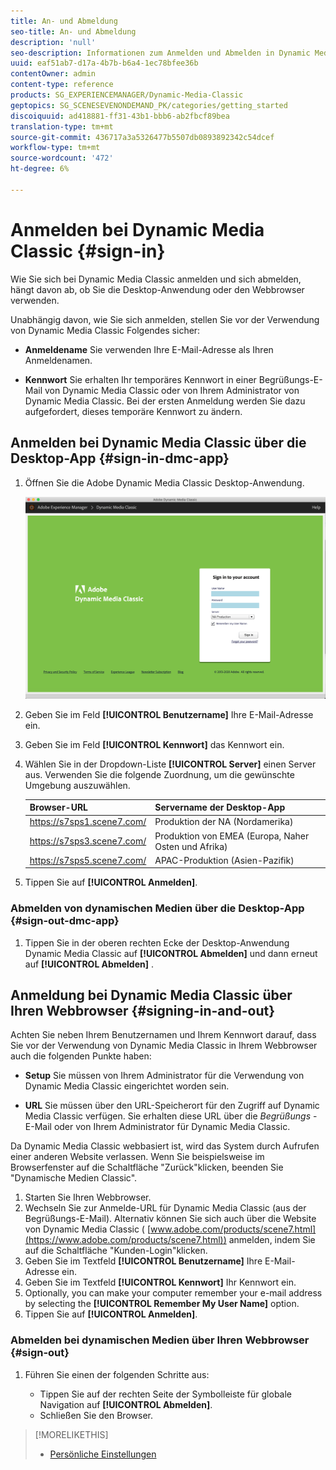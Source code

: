 ```yaml
---
title: An- und Abmeldung
seo-title: An- und Abmeldung
description: 'null'
seo-description: Informationen zum Anmelden und Abmelden in Dynamic Media Classic
uuid: eaf51ab7-d17a-4b7b-b6a4-1ec78bfee36b
contentOwner: admin
content-type: reference
products: SG_EXPERIENCEMANAGER/Dynamic-Media-Classic
geptopics: SG_SCENESEVENONDEMAND_PK/categories/getting_started
discoiquuid: ad418881-ff31-43b1-bbb6-ab2fbcf89bea
translation-type: tm+mt
source-git-commit: 436717a3a5326477b5507db0893892342c54dcef
workflow-type: tm+mt
source-wordcount: '472'
ht-degree: 6%

---
```



<!-- UPDATE THIS TOPIC AFTER DECEMBER 31, 2020!!!!! -->

# Anmelden bei Dynamic Media Classic {#sign-in}

Wie Sie sich bei Dynamic Media Classic anmelden und sich abmelden, hängt davon ab, ob Sie die Desktop-Anwendung oder den Webbrowser verwenden.

Unabhängig davon, wie Sie sich anmelden, stellen Sie vor der Verwendung von Dynamic Media Classic Folgendes sicher:

* **Anmeldename** Sie verwenden Ihre E-Mail-Adresse als Ihren Anmeldenamen.

* **Kennwort** Sie erhalten Ihr temporäres Kennwort in einer Begrüßungs-E-Mail von Dynamic Media Classic oder von Ihrem Administrator von Dynamic Media Classic. Bei der ersten Anmeldung werden Sie dazu aufgefordert, dieses temporäre Kennwort zu ändern.

## Anmelden bei Dynamic Media Classic über die Desktop-App {#sign-in-dmc-app}

1. Öffnen Sie die Adobe Dynamic Media Classic Desktop-Anwendung.

   ![Anmeldung bei Dynamic Media Classic](/help/assets/dmclassic-login1.png)

1. Geben Sie im Feld **[!UICONTROL Benutzername]** Ihre E-Mail-Adresse ein.
1. Geben Sie im Feld **[!UICONTROL Kennwort]** das Kennwort ein.
1. Wählen Sie in der Dropdown-Liste **[!UICONTROL Server]** einen Server aus.
Verwenden Sie die folgende Zuordnung, um die gewünschte Umgebung auszuwählen.

   | Browser-URL | Servername der Desktop-App |
   |---|---|
   | https://s7sps1.scene7.com/ | Produktion der NA (Nordamerika) |
   | https://s7sps3.scene7.com/ | Produktion von EMEA (Europa, Naher Osten und Afrika) |
   | https://s7sps5.scene7.com/ | APAC-Produktion (Asien-Pazifik) |

1. Tippen Sie auf **[!UICONTROL Anmelden]**.

### Abmelden von dynamischen Medien über die Desktop-App {#sign-out-dmc-app}

1. Tippen Sie in der oberen rechten Ecke der Desktop-Anwendung Dynamic Media Classic auf **[!UICONTROL Abmelden]** und dann erneut auf **[!UICONTROL Abmelden]** .

## Anmeldung bei Dynamic Media Classic über Ihren Webbrowser {#signing-in-and-out}

Achten Sie neben Ihrem Benutzernamen und Ihrem Kennwort darauf, dass Sie vor der Verwendung von Dynamic Media Classic in Ihrem Webbrowser auch die folgenden Punkte haben:

* **Setup** Sie müssen von Ihrem Administrator für die Verwendung von Dynamic Media Classic eingerichtet worden sein.

* **URL** Sie müssen über den URL-Speicherort für den Zugriff auf Dynamic Media Classic verfügen. Sie erhalten diese URL über die 
*Begrüßungs* -E-Mail oder von Ihrem Administrator für Dynamic Media Classic.

Da Dynamic Media Classic webbasiert ist, wird das System durch Aufrufen einer anderen Website verlassen. Wenn Sie beispielsweise im Browserfenster auf die Schaltfläche &quot;Zurück&quot;klicken, beenden Sie &quot;Dynamische Medien Classic&quot;.

1. Starten Sie Ihren Webbrowser.
1. Wechseln Sie zur Anmelde-URL für Dynamic Media Classic (aus der Begrüßungs-E-Mail). Alternativ können Sie sich auch über die Website von Dynamic Media Classic ( [www.adobe.com/products/scene7.html](https://www.adobe.com/products/scene7.html)) anmelden, indem Sie auf die Schaltfläche &quot;Kunden-Login&quot;klicken.
1. Geben Sie im Textfeld **[!UICONTROL Benutzername]** Ihre E-Mail-Adresse ein.
1. Geben Sie im Textfeld **[!UICONTROL Kennwort]** Ihr Kennwort ein.
1. Optionally, you can make your computer remember your e-mail address by selecting the **[!UICONTROL Remember My User Name]** option.
1. Tippen Sie auf **[!UICONTROL Anmelden]**.

### Abmelden bei dynamischen Medien über Ihren Webbrowser {#sign-out}

1. Führen Sie einen der folgenden Schritte aus:

   * Tippen Sie auf der rechten Seite der Symbolleiste für globale Navigation auf **[!UICONTROL Abmelden]**.
   * Schließen Sie den Browser.

>[!MORELIKETHIS]
>
>* [Persönliche Einstellungen](personal-setup.md#personal_setup)

